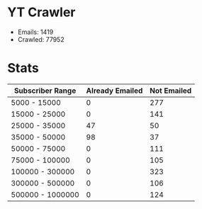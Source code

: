 # YT Crawler
- Emails: 1419
- Crawled: 77952

# Stats
| Subscriber Range  | Already Emailed | Not Emailed |
|-------|-------|-------|
| 5000 - 15000 | 0 | 277 |
| 15000 - 25000 | 0 | 141 |
| 25000 - 35000 | 47 | 50 |
| 35000 - 50000 | 98 | 37 |
| 50000 - 75000 | 0 | 111 |
| 75000 - 100000 | 0 | 105 |
| 100000 - 300000 | 0 | 323 |
| 300000 - 500000 | 0 | 106 |
| 500000 - 1000000 | 0 | 124 |
